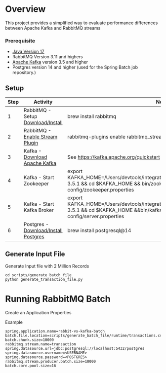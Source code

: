 # Overview

This project provides a simplified way to evaluate 
performance differences between Apache Kafka and RabbitMQ streams

### Prerequisite

- [Java Version 17](https://jdk.java.net/17/)
- RabbitMQ Version 3.11 and highers
- [Apache Kafka](https://kafka.apache.org) version 3.5 and higher
- Postgres version 14 and higher (used for the Spring Batch job repository.)

## Setup


| Step | Activity                                                                           | Notes                                                                                                                                                               |
|------|------------------------------------------------------------------------------------|---------------------------------------------------------------------------------------------------------------------------------------------------------------------|
| 1    | RabbitMQ - Setup [Download/Install](https://rabbitmq.com/download.html)            | brew install rabbitmq                                                                                                                                               |
| 2    | RabbitMQ -[Enable Stream Plugin](https://rabbitmq.com/stream.html#enabling-plugin) | rabbitmq-plugins enable rabbitmq_stream                                                                                                                             |
| 3    | Kafka -[Download Apache Kafka](https://kafka.apache.org/downloads)                 | See https://kafka.apache.org/quickstart                                                                                                                             | 
| 4    | Kafka - Start Zookeeper                                                            | export KAFKA_HOME=/Users/devtools/integration/messaging/apacheKafka/kafka_2.13-3.5.1 && cd $KAFKA_HOME && bin/zookeeper-server-start.sh config/zookeeper.properties |
| 5    | Kafka - Start Kafka Broker                                                         | export KAFKA_HOME=/Users/devtools/integration/messaging/apacheKafka/kafka_2.13-3.5.1 && cd $KAFKA_HOME &&bin/kafka-server-start.sh config/server.properties         |
| 6    | Postgres - [Download/Install Postgres](https://www.postgresql.org/download/)       | brew install postgresql@14                                                                                                                                          |



## Generate Input File
Generate Input file with 2 Million Records

```shell
cd scripts/generate_batch_file
python generate_transaction_file.py
```

# Running RabbitMQ Batch

Create an Application Properties

Example

```properties
spring.application.name=rabbit-vs-kafka-batch
batch.file.location=scripts/generate_batch_file/runtime/transactions.csv
batch.chunk.size=10000
rabbitmq.stream.name=transaction
spring.datasource.url=jdbc:postgresql://localhost:5432/postgres
spring.datasource.username=<USERNAME>
spring.datasource.password=<POSTGRES>
rabbitmq.stream.producer.batch.size=10000
batch.core.pool.size=16
```



